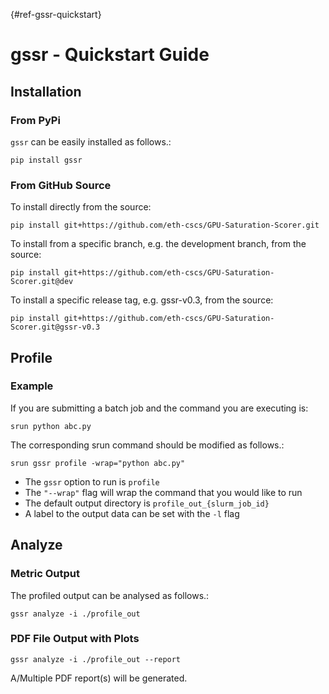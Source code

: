 [](){#ref-gssr-quickstart}
# gssr - Quickstart Guide

## Installation

### From PyPi 

`gssr` can be easily installed as follows.:

    pip install gssr

### From GitHub Source

To install directly from the source:

    pip install git+https://github.com/eth-cscs/GPU-Saturation-Scorer.git

To install from a specific branch, e.g. the development branch, from the source:

    pip install git+https://github.com/eth-cscs/GPU-Saturation-Scorer.git@dev

To install a specific release tag, e.g. gssr-v0.3, from the source:

    pip install git+https://github.com/eth-cscs/GPU-Saturation-Scorer.git@gssr-v0.3

## Profile

### Example

If you are submitting a batch job and the command you are executing is:

    srun python abc.py

The corresponding srun command should be modified as follows.:

    srun gssr profile -wrap="python abc.py"

* The `gssr` option to run is `profile`
* The `"--wrap"` flag will wrap the command that you would like to run
* The default output directory is `profile_out_{slurm_job_id}`
* A label to the output data can be set with the `-l` flag

## Analyze

### Metric Output
The profiled output can be analysed as follows.:

    gssr analyze -i ./profile_out

### PDF File Output with Plots

    gssr analyze -i ./profile_out --report

A/Multiple PDF report(s) will be generated.
